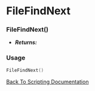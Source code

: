 # FileFindNext

### FileFindNext()
- ***Returns:*** 

### Usage

```Lua
FileFindNext()
```


[Back To Scripting Documentation](../README.md)
